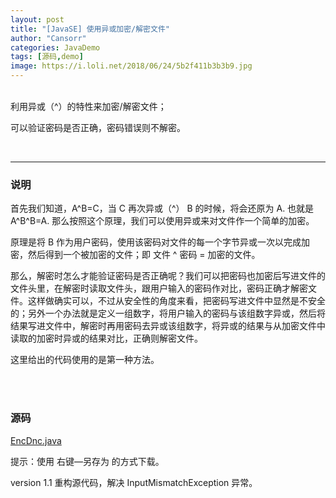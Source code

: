 ```yaml
---
layout: post
title: "[JavaSE] 使用异或加密/解密文件"
author: "Cansorr"
categories: JavaDemo
tags: [源码,demo]
image: https://i.loli.net/2018/06/24/5b2f411b3b3b9.jpg
---
```


<br>
利用异或（^）的特性来加密/解密文件；

可以验证密码是否正确，密码错误则不解密。

<br>
  
***

### 说明

首先我们知道，A^B=C，当 C 再次异或（^） B 的时候，将会还原为 A. 也就是 A^B^B=A. 那么按照这个原理，我们可以使用异或来对文件作一个简单的加密。

原理是将 B 作为用户密码，使用该密码对文件的每一个字节异或一次以完成加密，然后得到一个被加密的文件；即 文件 ^ 密码 = 加密的文件。

那么，解密时怎么才能验证密码是否正确呢？我们可以把密码也加密后写进文件的文件头里，在解密时读取文件头，跟用户输入的密码作对比，密码正确才解密文件。这样做确实可以，不过从安全性的角度来看，把密码写进文件中显然是不安全的；另外一个办法就是定义一组数字，将用户输入的密码与该组数字异或，然后将结果写进文件中，解密时再用密码去异或该组数字，将异或的结果与从加密文件中读取的加密时异或的结果对比，正确则解密文件。

这里给出的代码使用的是第一种方法。
  
<br><br>
  
### 源码

<a href="{{ site.github.url }}/assets/code-java/EncDnc.java">EncDnc.java</a>

提示：使用 右键—另存为 的方式下载。
 

version 1.1	重构源代码，解决 InputMismatchException 异常。

<br><br><br>

